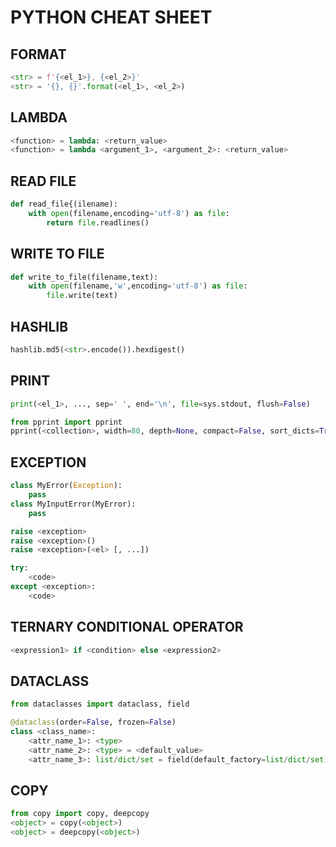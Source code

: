 # PYTHON CHEAT SHEET

## FORMAT
```python
<str> = f'{<el_1>}, {<el_2>}'
<str> = '{}, {}'.format(<el_1>, <el_2>)
```
## LAMBDA
```python
<function> = lambda: <return_value>
<function> = lambda <argument_1>, <argument_2>: <return_value>
```

## READ FILE
```python
def read_file{(ilename):
    with open(filename,encoding='utf-8') as file:
        return file.readlines()
```        

## WRITE TO FILE
```python
def write_to_file(filename,text):
    with open(filename,'w',encoding='utf-8') as file:
        file.write(text)
```

## HASHLIB
```python
hashlib.md5(<str>.encode()).hexdigest()
```

## PRINT
```python
print(<el_1>, ..., sep=' ', end='\n', file=sys.stdout, flush=False)

from pprint import pprint
pprint(<collection>, width=80, depth=None, compact=False, sort_dicts=True)
```

## EXCEPTION
```python
class MyError(Exception):
    pass
class MyInputError(MyError):
    pass

raise <exception>
raise <exception>()
raise <exception>(<el> [, ...])

try:
    <code>
except <exception>:
    <code>

```

## TERNARY CONDITIONAL OPERATOR
```python
<expression1> if <condition> else <expression2>
```

## DATACLASS
```python
from dataclasses import dataclass, field

@dataclass(order=False, frozen=False)
class <class_name>:
    <attr_name_1>: <type>
    <attr_name_2>: <type> = <default_value>
    <attr_name_3>: list/dict/set = field(default_factory=list/dict/set)
```

## COPY
```python
from copy import copy, deepcopy
<object> = copy(<object>)
<object> = deepcopy(<object>)
```